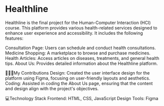 # Healthline

Healthline is the final project for the Human-Computer Interaction (HCI) course. This platform provides various health-related services designed to enhance user experience and accessibility. It includes the following features:

Consultation Page: Users can schedule and conduct health consultations.
Medicine Shopping: A marketplace to browse and purchase medicines.
Health Articles: Access articles on diseases, treatments, and general health tips.
About Us: Provides detailed information about the Healthline platform.

🙆🏻‍♀️My Contributions
Design:
Created the user interface design for the platform using Figma, focusing on user-friendly layouts and aesthetics.
Coding:
Assisted in coding the About Us page, ensuring that the content and design align with the project's objectives.

💻Technology Stack
Frontend: HTML, CSS, JavaScript
Design Tools: Figma
